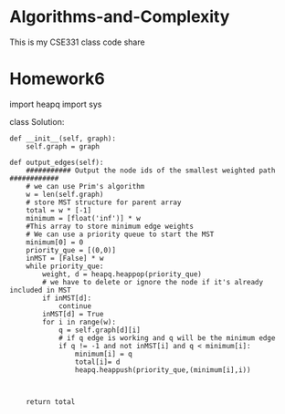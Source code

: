 # Algorithms-and-Complexity
This is my CSE331 class code share

# Homework6 
import heapq
import sys

class Solution:

    def __init__(self, graph):
        self.graph = graph

    def output_edges(self):
        ########### Output the node ids of the smallest weighted path ############
        # we can use Prim's algorithm
        w = len(self.graph)
        # store MST structure for parent array
        total = w * [-1]
        minimum = [float('inf')] * w
        #This array to store minimum edge weights
        # We can use a priority queue to start the MST
        minimum[0] = 0
        priority_que = [(0,0)]
        inMST = [False] * w
        while priority_que:
            weight, d = heapq.heappop(priority_que)
            # we have to delete or ignore the node if it's already included in MST
            if inMST[d]:
                continue
            inMST[d] = True
            for i in range(w):
                q = self.graph[d][i]
                # if q edge is working and q will be the minimum edge
                if q != -1 and not inMST[i] and q < minimum[i]:
                    minimum[i] = q
                    total[i]= d
                    heapq.heappush(priority_que,(minimum[i],i))



        return total
